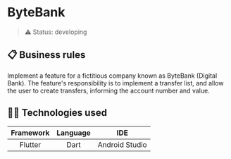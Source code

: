 # ByteBank

> ⚠️ Status: developing

## 📋 Business rules

Implement a feature for a fictitious company known as ByteBank (Digital Bank). The feature's responsibility is to implement a transfer list, and allow the user to create transfers, informing the account number and value.

## 👨‍💻 Technologies used

 Framework | Language | IDE |
:----:|:----:|:----:|
Flutter | Dart | Android Studio  |
